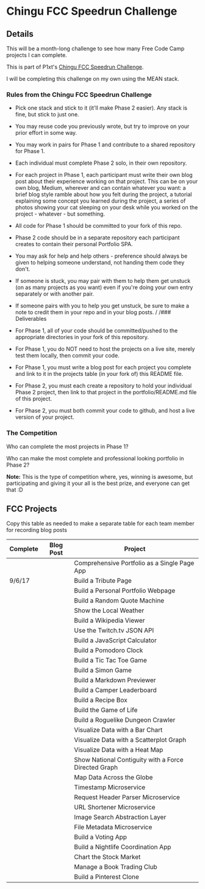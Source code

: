 # Chingu FCC Speedrun Challenge

## Details

This will be a month-long challenge to see how many Free Code Camp projects I can complete.

This is part of P1xt's [Chingu FCC Speedrun Challenge](https://github.com/P1xt/chingu-fcc-speedrun-challenge).

I will be completing this challenge on my own using the MEAN stack.

### Rules from the Chingu FCC Speedrun Challenge

* Pick one stack and stick to it (it'll make Phase 2 easier). Any stack is fine, but stick to just one.
* You may reuse code you previously wrote, but try to improve on your prior effort in some way.
* You may work in pairs for Phase 1 and contribute to a shared repository for Phase 1.
* Each individual must complete Phase 2 solo, in their own repository.
* For each project in Phase 1, each participant must write their own blog post about their experience working on that project. This can be on your own blog, Medium, wherever and can contain whatever you want: a brief blog style ramble about how you felt during the project, a tutorial explaining some concept you learned during the project, a series of photos showing your cat sleeping on your desk while you worked on the project - whatever - but something.
* All code for Phase 1 should be committed to your fork of this repo.
* Phase 2 code should be in a separate repository each participant creates to contain their personal Portfolio SPA.
* You may ask for help and help others - preference should always be given to helping someone understand, not handing them code they don't.
* If someone is stuck, you may pair with them to help them get unstuck (on as many projects as you want) even if you're doing your own entry separately or with another pair. 
* If someone pairs with you to help you get unstuck, be sure to make a note to credit them in your repo and in your blog posts.
/
/### Deliverables

* For Phase 1, all of your code should be committed/pushed to the appropriate directories in your fork of this repository.
* For Phase 1, you do NOT need to host the projects on a live site, merely test them locally, then commit your code.
* For Phase 1, you must write a blog post for each project you complete and link to it in the projects table (in your fork of) this README file.
* For Phase 2, you must each create a repository to hold your individual Phase 2 project, then link to that project in the portfolio/README.md file of this project.
* For Phase 2, you must both commit your code to github, and host a live version of your project.

### The Competition

Who can complete the most projects in Phase 1?

Who can make the most complete and professional looking portfolio in Phase 2?

**Note:** This is the type of competition where, yes, winning is awesome, but participating and giving it your all is the best prize, and everyone can get that :D

## FCC Projects

Copy this table as needed to make a separate table for each team member for recording blog posts

| Complete | Blog Post |Project  |
|----------|---------|----------|
|      | [ ]()  | Comprehensive Portfolio as a Single Page App |   |
|   9/6/17   | []()  | Build a Tribute Page |  |
|      | [ ]()  | Build a Personal Portfolio Webpage |  |
|      | [ ]()  | Build a Random Quote Machine |  |
|      | [ ]()  | Show the Local Weather |  |
|      | [ ]()  | Build a Wikipedia Viewer |  |
|      | [ ]()  | Use the Twitch.tv JSON API |  |
|      | [ ]()  | Build a JavaScript Calculator |  |
|      | [ ]()  | Build a Pomodoro Clock |  |
|      | [ ]()  | Build a Tic Tac Toe Game |  |
|      | [ ]()  | Build a Simon Game |  |
|      | [ ]()  | Build a Markdown Previewer |  |
|      | [ ]()  | Build a Camper Leaderboard |  |
|      | [ ]()  | Build a Recipe Box |  |
|      | [ ]()  | Build the Game of Life |  |
|      | [ ]()  | Build a Roguelike Dungeon Crawler |  |
|      | [ ]()  | Visualize Data with a Bar Chart |  |
|      | [ ]()  | Visualize Data with a Scatterplot Graph |  |
|      | [ ]()  | Visualize Data with a Heat Map |  |
|      | [ ]()  | Show National Contiguity with a Force Directed Graph |  |
|      | [ ]()  | Map Data Across the Globe |  |
|      | [ ]()  | Timestamp Microservice |  |
|      | [ ]()  | Request Header Parser Microservice |  |
|      | [ ]()  | URL Shortener Microservice |  |
|      | [ ]()  | Image Search Abstraction Layer |  |
|      | [ ]()  | File Metadata Microservice |  |
|      | [ ]()  | Build a Voting App |  |
|      | [ ]()  | Build a Nightlife Coordination App |  |
|      | [ ]()  | Chart the Stock Market |  |
|      | [ ]()  | Manage a Book Trading Club |  |
|      | [ ]()  | Build a Pinterest Clone |  |


